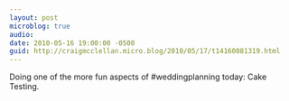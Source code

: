 ```yaml
---
layout: post
microblog: true
audio: 
date: 2010-05-16 19:00:00 -0500
guid: http://craigmcclellan.micro.blog/2010/05/17/t14160081319.html
---
```

Doing one of the more fun aspects of #weddingplanning today: Cake Testing.
